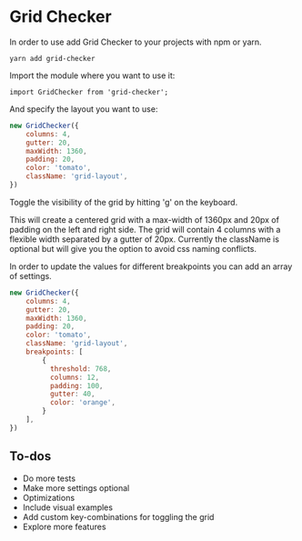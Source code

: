 # Grid Checker
In order to use add Grid Checker to your projects with npm or yarn.

```
yarn add grid-checker
```

Import the module where you want to use it:

```
import GridChecker from 'grid-checker';
```

And specify the layout you want to use:

```javascript
new GridChecker({
    columns: 4,
    gutter: 20,
    maxWidth: 1360,
    padding: 20,
    color: 'tomato',
    className: 'grid-layout',
})
```

Toggle the visibility of the grid by hitting 'g' on the keyboard.

This will create a centered grid with a max-width of 1360px and 20px of padding on the left and right side.
The grid will contain 4 columns with a flexible width separated by a gutter of 20px.
Currently the className is optional but will give you the option to avoid css naming conflicts.

In order to update the values for different breakpoints you can add an array of settings.

```javascript
new GridChecker({
    columns: 4,
    gutter: 20,
    maxWidth: 1360,
    padding: 20,
    color: 'tomato',
    className: 'grid-layout',
    breakpoints: [
        {
          threshold: 768,
          columns: 12,
          padding: 100,
          gutter: 40,
          color: 'orange',
        }
    ],
})
```

## To-dos
- Do more tests
- Make more settings optional
- Optimizations
- Include visual examples
- Add custom key-combinations for toggling the grid
- Explore more features